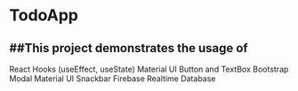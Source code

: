 # TodoApp

##This project demonstrates the usage of
---

React Hooks (useEffect, useState)
Material UI Button and TextBox
Bootstrap Modal
Material UI Snackbar
Firebase Realtime Database
